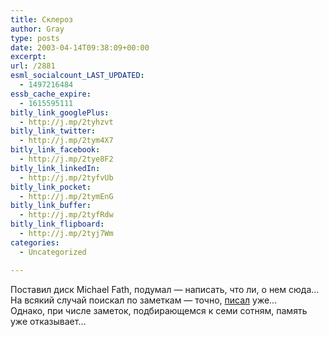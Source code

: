 ```yaml
---
title: Склероз
author: Gray
type: posts
date: 2003-04-14T09:38:09+00:00
excerpt:
url: /2881
esml_socialcount_LAST_UPDATED:
  - 1497216484
essb_cache_expire:
  - 1615595111
bitly_link_googlePlus:
  - http://j.mp/2tyhzvt
bitly_link_twitter:
  - http://j.mp/2tym4X7
bitly_link_facebook:
  - http://j.mp/2tye8F2
bitly_link_linkedIn:
  - http://j.mp/2tyfvUb
bitly_link_pocket:
  - http://j.mp/2tymEnG
bitly_link_buffer:
  - http://j.mp/2tyfRdw
bitly_link_flipboard:
  - http://j.mp/2tyj7Wm
categories:
  - Uncategorized

---
```








Поставил диск Michael Fath, подумал &#8212; написать, что ли, о нем сюда&#8230; На всякий случай поискал по заметкам &#8212; точно, <a href="http://www.searchengines.ru/blog/archives/000041.html" target="_blank">писал</a> уже&#8230;  
Однако, при числе заметок, подбирающемся к семи сотням, память уже отказывает&#8230;